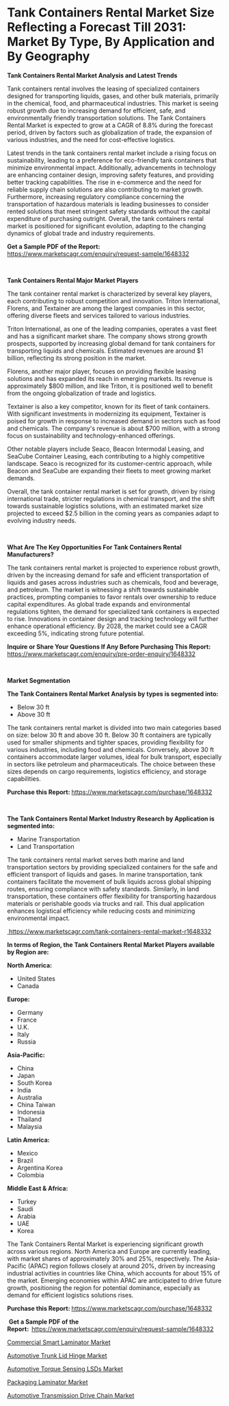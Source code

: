 <p><h1>Tank Containers Rental Market Size Reflecting a Forecast Till 2031: Market By Type, By Application and By Geography</h1></p><p><strong>Tank Containers Rental Market Analysis and Latest Trends</strong></p>
<p><p>Tank containers rental involves the leasing of specialized containers designed for transporting liquids, gases, and other bulk materials, primarily in the chemical, food, and pharmaceutical industries. This market is seeing robust growth due to increasing demand for efficient, safe, and environmentally friendly transportation solutions. The Tank Containers Rental Market is expected to grow at a CAGR of 8.8% during the forecast period, driven by factors such as globalization of trade, the expansion of various industries, and the need for cost-effective logistics.</p><p>Latest trends in the tank containers rental market include a rising focus on sustainability, leading to a preference for eco-friendly tank containers that minimize environmental impact. Additionally, advancements in technology are enhancing container design, improving safety features, and providing better tracking capabilities. The rise in e-commerce and the need for reliable supply chain solutions are also contributing to market growth. Furthermore, increasing regulatory compliance concerning the transportation of hazardous materials is leading businesses to consider rented solutions that meet stringent safety standards without the capital expenditure of purchasing outright. Overall, the tank containers rental market is positioned for significant evolution, adapting to the changing dynamics of global trade and industry requirements.</p></p>
<p><strong>Get a Sample PDF of the Report:&nbsp;</strong> <a href="https://www.marketscagr.com/enquiry/request-sample/1648332?utm_campaign=1285&utm_medium=2&utm_source=Github&utm_content=ia&utm_term=14102024&utm_id=tank-containers-rental">https://www.marketscagr.com/enquiry/request-sample/1648332</a></p>
<p>&nbsp;</p>
<p><strong>Tank Containers Rental Major Market Players</strong></p>
<p><p>The tank container rental market is characterized by several key players, each contributing to robust competition and innovation. Triton International, Florens, and Textainer are among the largest companies in this sector, offering diverse fleets and services tailored to various industries. </p><p>Triton International, as one of the leading companies, operates a vast fleet and has a significant market share. The company shows strong growth prospects, supported by increasing global demand for tank containers for transporting liquids and chemicals. Estimated revenues are around $1 billion, reflecting its strong position in the market.</p><p>Florens, another major player, focuses on providing flexible leasing solutions and has expanded its reach in emerging markets. Its revenue is approximately $800 million, and like Triton, it is positioned well to benefit from the ongoing globalization of trade and logistics.</p><p>Textainer is also a key competitor, known for its fleet of tank containers. With significant investments in modernizing its equipment, Textainer is poised for growth in response to increased demand in sectors such as food and chemicals. The company's revenue is about $700 million, with a strong focus on sustainability and technology-enhanced offerings.</p><p>Other notable players include Seaco, Beacon Intermodal Leasing, and SeaCube Container Leasing, each contributing to a highly competitive landscape. Seaco is recognized for its customer-centric approach, while Beacon and SeaCube are expanding their fleets to meet growing market demands. </p><p>Overall, the tank container rental market is set for growth, driven by rising international trade, stricter regulations in chemical transport, and the shift towards sustainable logistics solutions, with an estimated market size projected to exceed $2.5 billion in the coming years as companies adapt to evolving industry needs.</p></p>
<p>&nbsp;</p>
<p><strong>What Are The Key Opportunities For Tank Containers Rental Manufacturers?</strong></p>
<p><p>The tank containers rental market is projected to experience robust growth, driven by the increasing demand for safe and efficient transportation of liquids and gases across industries such as chemicals, food and beverage, and petroleum. The market is witnessing a shift towards sustainable practices, prompting companies to favor rentals over ownership to reduce capital expenditures. As global trade expands and environmental regulations tighten, the demand for specialized tank containers is expected to rise. Innovations in container design and tracking technology will further enhance operational efficiency. By 2028, the market could see a CAGR exceeding 5%, indicating strong future potential.</p></p>
<p><strong>Inquire or Share Your Questions If Any Before Purchasing This Report:</strong> <a href="https://www.marketscagr.com/enquiry/pre-order-enquiry/1648332?utm_campaign=1285&utm_medium=2&utm_source=Github&utm_content=ia&utm_term=14102024&utm_id=tank-containers-rental">https://www.marketscagr.com/enquiry/pre-order-enquiry/1648332</a></p>
<p>&nbsp;</p>
<p><strong>Market Segmentation</strong></p>
<p><strong>The Tank Containers Rental Market Analysis by types is segmented into:</strong></p>
<p><ul><li>Below 30 ft</li><li>Above 30 ft</li></ul></p>
<p><p>The tank containers rental market is divided into two main categories based on size: below 30 ft and above 30 ft. Below 30 ft containers are typically used for smaller shipments and tighter spaces, providing flexibility for various industries, including food and chemicals. Conversely, above 30 ft containers accommodate larger volumes, ideal for bulk transport, especially in sectors like petroleum and pharmaceuticals. The choice between these sizes depends on cargo requirements, logistics efficiency, and storage capabilities.</p></p>
<p><strong>Purchase this Report:&nbsp;</strong><a href="https://www.marketscagr.com/purchase/1648332?utm_campaign=1285&utm_medium=2&utm_source=Github&utm_content=ia&utm_term=14102024&utm_id=tank-containers-rental">https://www.marketscagr.com/purchase/1648332</a></p>
<p>&nbsp;</p>
<p><strong>The Tank Containers Rental Market Industry Research by Application is segmented into:</strong></p>
<p><ul><li>Marine Transportation</li><li>Land Transportation</li></ul></p>
<p><p>The tank containers rental market serves both marine and land transportation sectors by providing specialized containers for the safe and efficient transport of liquids and gases. In marine transportation, tank containers facilitate the movement of bulk liquids across global shipping routes, ensuring compliance with safety standards. Similarly, in land transportation, these containers offer flexibility for transporting hazardous materials or perishable goods via trucks and rail. This dual application enhances logistical efficiency while reducing costs and minimizing environmental impact.</p></p>
<p><a href="https://www.marketscagr.com/tank-containers-rental-market-r1648332?utm_campaign=1285&utm_medium=2&utm_source=Github&utm_content=ia&utm_term=14102024&utm_id=tank-containers-rental">&nbsp;https://www.marketscagr.com/tank-containers-rental-market-r1648332</a></p>
<p><strong>In terms of Region, the Tank Containers Rental Market Players available by Region are:</strong></p>
<p>
    <p> <strong> North America: </strong>
        <ul>
            <li>United States</li>
            <li>Canada</li>
        </ul>
        </p> 
    <p> <strong> Europe: </strong>
        <ul>
            <li>Germany</li>
            <li>France</li>
            <li>U.K.</li>
            <li>Italy</li>
            <li>Russia</li>
        </ul>
        </p> 
    <p> <strong> Asia-Pacific: </strong>
        <ul>
            <li>China</li>
            <li>Japan</li>
            <li>South Korea</li>
            <li>India</li>
            <li>Australia</li>
            <li>China Taiwan</li>
            <li>Indonesia</li>
            <li>Thailand</li>
            <li>Malaysia</li>
        </ul>
        </p> 
    <p> <strong> Latin America: </strong>
        <ul>
            <li>Mexico</li>
            <li>Brazil</li>
            <li>Argentina Korea</li>
            <li>Colombia</li>
        </ul>
        </p> 
    <p> <strong> Middle East & Africa: </strong>
        <ul>
            <li>Turkey</li>
            <li>Saudi</li>
            <li>Arabia</li>
            <li>UAE</li>
            <li>Korea</li>
        </ul>
    </p>
    </p>
<p><p>The Tank Containers Rental Market is experiencing significant growth across various regions. North America and Europe are currently leading, with market shares of approximately 30% and 25%, respectively. The Asia-Pacific (APAC) region follows closely at around 20%, driven by increasing industrial activities in countries like China, which accounts for about 15% of the market. Emerging economies within APAC are anticipated to drive future growth, positioning the region for potential dominance, especially as demand for efficient logistics solutions rises.</p></p>
<p><strong>Purchase this Report: </strong><a href="https://www.marketscagr.com/purchase/1648332?utm_campaign=1285&utm_medium=2&utm_source=Github&utm_content=ia&utm_term=14102024&utm_id=tank-containers-rental">https://www.marketscagr.com/purchase/1648332</a></p>
<p>&nbsp;<strong>Get a Sample PDF of the Report:&nbsp;&nbsp;</strong><a href="https://www.marketscagr.com/enquiry/request-sample/1648332?utm_campaign=1285&utm_medium=2&utm_source=Github&utm_content=ia&utm_term=14102024&utm_id=tank-containers-rental">https://www.marketscagr.com/enquiry/request-sample/1648332</a></p>
<p><strong></strong></p>
<p><p><a href="https://github.com/ottolineki0zc/Market-Research-Report-List-1/blob/main/commercial-smart-laminator-market.md?utm_campaign=1285&utm_medium=2&utm_source=Github&utm_content=ia&utm_term=14102024&utm_id=tank-containers-rental">Commercial Smart Laminator Market</a></p><p><a href="https://www.linkedin.com/pulse/automotive-trunk-lid-hinge-market-size-share-growth-analysis-auxge?trk=public_post_embed_feed-article-content&utm_campaign=1285&utm_medium=2&utm_source=Github&utm_content=ia&utm_term=14102024&utm_id=tank-containers-rental">Automotive Trunk Lid Hinge Market</a></p><p><a href="https://www.linkedin.com/pulse/comprehensive-automotive-torque-sensing-lsds-market-report-bqh4e?trk=public_post_embed_feed-article-content&utm_campaign=1285&utm_medium=2&utm_source=Github&utm_content=ia&utm_term=14102024&utm_id=tank-containers-rental">Automotive Torque Sensing LSDs Market</a></p><p><a href="https://github.com/wwwkeltoum/Market-Research-Report-List-5/blob/main/packaging-laminator-market.md?utm_campaign=1285&utm_medium=2&utm_source=Github&utm_content=ia&utm_term=14102024&utm_id=tank-containers-rental">Packaging Laminator Market</a></p><p><a href="https://www.linkedin.com/pulse/automotive-transmission-drive-chain-market-transformation-63mde?trk=public_post_embed_feed-article-content&utm_campaign=1285&utm_medium=2&utm_source=Github&utm_content=ia&utm_term=14102024&utm_id=tank-containers-rental">Automotive Transmission Drive Chain Market</a></p></p>